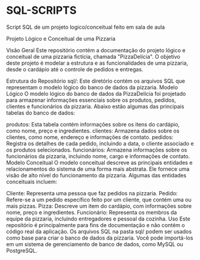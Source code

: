 # SQL-SCRIPTS
Script SQL de um projeto logico/conceitual feito em sala de aula

Projeto Lógico e Conceitual de uma Pizzaria


Visão Geral
Este repositório contém a documentação do projeto lógico e conceitual de uma pizzaria fictícia, chamada "PizzaDelícia". O objetivo deste projeto é modelar a estrutura e as funcionalidades de uma pizzaria, desde o cardápio até o controle de pedidos e entregas.

Estrutura do Repositório
sql/: Este diretório contém os arquivos SQL que representam o modelo lógico do banco de dados da pizzaria.
Modelo Lógico
O modelo lógico do banco de dados da PizzaDelícia foi projetado para armazenar informações essenciais sobre os produtos, pedidos, clientes e funcionários da pizzaria. Abaixo estão algumas das principais tabelas do banco de dados:

produtos: Esta tabela contém informações sobre os itens do cardápio, como nome, preço e ingredientes.
clientes: Armazena dados sobre os clientes, como nome, endereço e informações de contato.
pedidos: Registra os detalhes de cada pedido, incluindo a data, o cliente associado e os produtos selecionados.
funcionários: Armazena informações sobre os funcionários da pizzaria, incluindo nome, cargo e informações de contato.
Modelo Conceitual
O modelo conceitual descreve as principais entidades e relacionamentos do sistema de uma forma mais abstrata. Ele fornece uma visão de alto nível do funcionamento da pizzaria. Algumas das entidades conceituais incluem:

Cliente: Representa uma pessoa que faz pedidos na pizzaria.
Pedido: Refere-se a um pedido específico feito por um cliente, que contém uma ou mais pizzas.
Pizza: Descreve um item do cardápio, com informações sobre nome, preço e ingredientes.
Funcionário: Representa os membros da equipe da pizzaria, incluindo entregadores e pessoal da cozinha.
Uso
Este repositório é principalmente para fins de documentação e não contém o código real da aplicação. Os arquivos SQL na pasta sql/ podem ser usados como base para criar o banco de dados da pizzaria. Você pode importá-los em um sistema de gerenciamento de banco de dados, como MySQL ou PostgreSQL.
